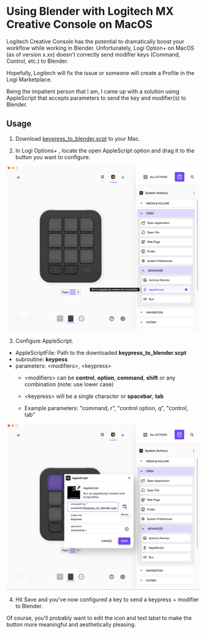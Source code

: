 # Using Blender with Logitech MX Creative Console on MacOS
Logitech Creative Console has the potential to dramatically boost your workflow while working in Blender. Unfortunately, Logi Option+ on MacOS (as of version x.xx) doesn't correctly send modifier keys (Command, Control, etc.) to Blender.

Hopefully, Logitech will fix the issue or someone will create a Profile in the Logi Marketplace.

Being the impatient person that I am, I came up with a solution using AppleScript that accepts parameters to send the key and modifier(s) to Blender.


## Usage

1. Download [keypress_to_blender.scpt](keypress_to_blender.scpt) to your Mac.

2. In Logi Options+ , locate the open AppleScript option and drag it to the button you want to configure.

![image](docs/assets/AddAppleScript.png)

3. Configure AppleScript. 
- AppleScriptFile: Path to the downloaded __keypress_to_blender.scpt__
- subroutine: __keypess__
- parameters: \<modifiers>, \<keypress>
  - \<modifiers> can be __control__, __option__, __command__, __shift__ or any combination (note: use lower case)
  - \<keypress> will be a single character or __spacebar__, __tab__

  - Example parameters: "command, r", "control option, q", "control, tab"

![image](docs/assets/ConfigureAppleScript.png)

4. Hit Save and you've now configured a key to send a keypress + modifier to Blender. 

Of course, you'll probably want to edit the icon and text label to make the button more meaningful and aesthetically pleasing.